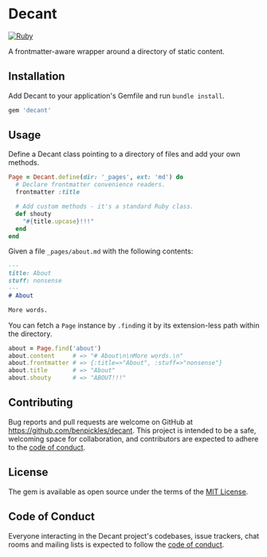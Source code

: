 # Decant

[![Ruby](https://github.com/benpickles/decant/actions/workflows/main.yml/badge.svg)](https://github.com/benpickles/decant/actions/workflows/main.yml)

A frontmatter-aware wrapper around a directory of static content.

## Installation

Add Decant to your application's Gemfile and run `bundle install`.

```ruby
gem 'decant'
```

## Usage

Define a Decant class pointing to a directory of files and add your own methods.

```ruby
Page = Decant.define(dir: '_pages', ext: 'md') do
  # Declare frontmatter convenience readers.
  frontmatter :title

  # Add custom methods - it's a standard Ruby class.
  def shouty
    "#{title.upcase}!!!"
  end
end
```

Given a file `_pages/about.md` with the following contents:

```markdown
---
title: About
stuff: nonsense
---
# About

More words.
```

You can fetch a `Page` instance by `.find`ing it by its extension-less path within the directory.

```ruby
about = Page.find('about')
about.content     # => "# About\n\nMore words.\n"
about.frontmatter # => {:title=>"About", :stuff=>"nonsense"}
about.title       # => "About"
about.shouty      # => "ABOUT!!!"
```

## Contributing

Bug reports and pull requests are welcome on GitHub at https://github.com/benpickles/decant. This project is intended to be a safe, welcoming space for collaboration, and contributors are expected to adhere to the [code of conduct](https://github.com/benpickles/decant/blob/main/CODE_OF_CONDUCT.md).

## License

The gem is available as open source under the terms of the [MIT License](https://opensource.org/licenses/MIT).

## Code of Conduct

Everyone interacting in the Decant project's codebases, issue trackers, chat rooms and mailing lists is expected to follow the [code of conduct](https://github.com/benpickles/decant/blob/main/CODE_OF_CONDUCT.md).
